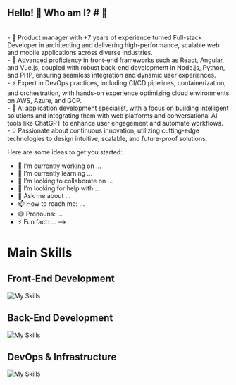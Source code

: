 ## Hello! 👋 Who am I? # 👋

<div>
<br/>
- 🔭 Product manager with +7 years of experience turned Full-stack Developer in architecting and delivering high-performance, scalable web and mobile applications across diverse industries.<br/>
- 🌱 Advanced proficiency in front-end frameworks such as React, Angular, and Vue.js, coupled with robust back-end development in Node.js, Python, and PHP, ensuring seamless integration and dynamic user experiences.<br/>
- ⚡ Expert in DevOps practices, including CI/CD pipelines, containerization, and orchestration, with hands-on experience optimizing cloud environments on AWS, Azure, and GCP.<br/>
- 🚀 AI application development specialist, with a focus on building intelligent solutions and integrating them with web platforms and conversational AI tools like ChatGPT to enhance user engagement and automate workflows. <br/>
- 💡 Passionate about continuous innovation, utilizing cutting-edge technologies to design intuitive, scalable, and future-proof solutions.
</div>

Here are some ideas to get you started:

- 🔭 I’m currently working on ...
- 🌱 I’m currently learning ...
- 👯 I’m looking to collaborate on ...
- 🤔 I’m looking for help with ...
- 💬 Ask me about ...
- 📫 How to reach me: ...
- 😄 Pronouns: ...
- ⚡ Fun fact: ...
-->

# Main Skills #
## Front-End Development ##
![My Skills](https://skillicons.dev/icons?i=js,html,css,react,bootstrap,vite,babel)
## Back-End Development ##
![My Skills](https://skillicons.dev/icons?i=nodejs,express,postgres,prisma,mongodb,postman)
## DevOps & Infrastructure ##
![My Skills](https://skillicons.dev/icons?i=github,githubactions,gitkraken,aws,gcp,azure,docker,cloudflare)
